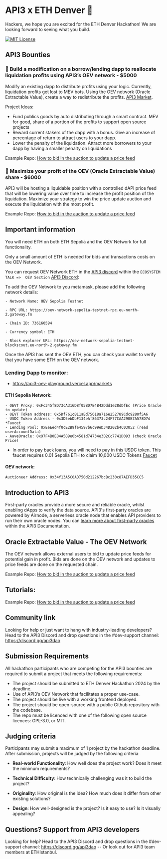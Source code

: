 # API3 x ETH Denver :hammer:
Hackers, we hope you are excited for the ETH Denver Hackathon! We are looking forward to seeing what you build.

[![MIT License](https://img.shields.io/badge/License-MIT-green.svg)](https://choosealicense.com/licenses/mit/)

## API3 Bounties

### 🥇 Build a modification on a borrow/lending dapp to reallocate liquidation profits using API3’s OEV network - $5000

Modify an existing dapp to distribute profits using your logic.  Currently, liquidation profits get lost to MEV bots.  Using the OEV network (Oracle Extractable Value), create a way to redistribute the profits. [API3 Market](https://market.api3.org/dapis?utm_source=Eth+Istanbul&utm_medium=Github&utm_campaign=Eth+Istanbul).

Project Ideas:
- Fund publics goods by auto distributing through a smart contract. MEV for good, share of a portion of the profits to support open source projects
- Reward current stakers of the dapp with a bonus.  Give an increase of percentage of return to attract users to your dapp. 
- Lower the penalty of the liquidation. Attract more borrowers to your dapp by having a smaller penalty on liquidations

Example Repo: [How to bid in the auction to update a price feed](https://github.com/api3-ecosystem/oev_priceupdate_example) 

### 🥇 Maximize your profit of the OEV (Oracle Extractable Value) share - $6000

API3 will be hosting a liquidable position with a controlled dAPI price feed that will be lowering value over time to increase the profit position of the liquidation.  Maximize your strategy to win the price update auction and execute the liquidation with the most profit.

Example Repo: [How to bid in the auction to update a price feed](https://github.com/api3-ecosystem/oev_priceupdate_example) 


## Important information

You will need ETH on both ETH Sepolia and the OEV Network for full functionality.

Only a small amount of ETH is needed for bids and transactions costs on the OEV Network. 

You can request OEV Network ETH in the [API3 discord](https://discord.gg/api3dao) within the `ECOSYSTEM TALK =>  OEV Section` [API3 Discord](https://discord.gg/api3dao):

To add the OEV Network to you metamask, please add the following network details:
```
- Network Name: OEV Sepolia Testnet

- RPC URL: https://oev-network-sepolia-testnet-rpc.eu-north-2.gateway.fm

- Chain ID: 736160594

- Currency symbol: ETH

- Block explorer URL: https://oev-network-sepolia-testnet-blockscout.eu-north-2.gateway.fm
```

Once the API3 has sent the OEV ETH, you can check your wallet to verify that you have some ETH on the OEV network.


### Lending Dapp to monitor:  
- https://api3-oev-playground.vercel.app/markets

#### ETH Sepolia Network:
```
- OEVT Proxy: 0xFc345f8D73cA316D8f05BD7E4B42Ddd1e28dDfEc (Price Oracle to update)
- OEVT Token address: 0x5Df761cB11aEd75618a716e252789Cdc9280f5A6
- USDC Token Address - 0x3D5ebDbF134eAf86373c24F77CAA290B7A578D7d  *Faucet
- Lending Pool: 0xEeEed4f0cE2B9fe4597b6c99eD34D202b4C03052 (read userAccountData)
- AaveOracle: 0x97F4B0E84A589e0b4581d74734e3B2Cc7741D093 (check Oracle Price)
```
* In order to pay back loans, you will need to pay in this USDC token.  This faucet requires 0.01 Sepolia ETH to claim 10,000 USDC Tokens
[Faucet]("https://sepolia.etherscan.io/address/0x3D5ebDbF134eAf86373c24F77CAA290B7A578D7d#writeContract")

#### OEV network:
```
Auctioneer Address: 0x34f13A5C0AD750d212267bcBc230c87AEFD35CC5
```

## Introduction to API3

First-party oracles provide a more secure and reliable oracle, whilst enabling dApps to verify the data source. API3's first-party oracles are powered by Airnode, a serverless oracle node that enables API providers to run their own oracle nodes.
You can [learn more about first-party oracles](https://docs.api3.org/guides/airnode/calling-an-airnode/?utm_source=Eth+Istanbul&utm_medium=Github&utm_campaign=Eth+Istanbul) within the API3 Documentation.


##  Oracle Extractable Value - The OEV Network
The OEV network allows external users to bid to update price feeds for potential gain in profit.  Bids are done on the OEV network and updates to price feeds are done on the requested chain.

Example Repo: [How to bid in the auction to update a price feed](https://github.com/api3-ecosystem/oev_priceupdate_example) 

## Tutorials: 

Example Repo: [How to bid in the auction to update a price feed](https://github.com/api3-ecosystem/oev_priceupdate_example) 


## Community link

Looking for help or just want to hang with industry-leading developers? Head to the API3 Discord and drop questions in the #dev-support channel: https://discord.gg/api3dao

## Submission Requirements

All hackathon participants who are competing for the API3 bounties are required to submit a project that meets the following requirements:

- The project should be submitted to ETH Denver Hackathon 2024 by the deadline.
- Use of API3’s OEV Network that facilitates a proper use-case.
- The project should be live with a working frontend deployed.
- The project should be open-source with a public Github repository with the codebase. 
- The repo must be licenced with one of the following open source licences: GPL-3.0, or MIT.

## Judging criteria

Participants may submit a maximum of 1 project by the hackathon deadline. After submission, projects will be judged by the following criteria:

- **Real-world Functionality**: How well does the project work? Does it meet the minimum requirements?

- **Technical Difficulty**: How technically challenging was it to build the project?

- **Originality**: How original is the idea? How much does it differ from other existing solutions?

- **Design**: How well-designed is the project? Is it easy to use? Is it visually appealing?


## Questions? Support from API3 developers

Looking for help? Head to the API3 Discord and drop questions in the #dev-support channel: https://discord.gg/api3dao -- Or look out for API3 team members at ETHIstanbul. 
